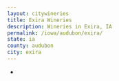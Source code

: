 ```yaml
---
layout: citywineries
title: Exira Wineries
description: Wineries in Exira, IA
permalink: /iowa/audubon/exira/
state: ia
county: audubon
city: exira
---
```

-
